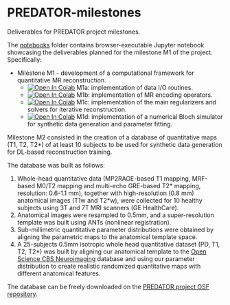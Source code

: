 # PREDATOR-milestones
Deliverables for PREDATOR project milestones.

The [notebooks](https://github.com/INFN-PREDATOR/PREDATOR-milestones/tree/main/notebooks) folder contains browser-executable Jupyter notebook showcasing
the deliverables planned for the milestone M1 of the project. Specifically:

* Milestone M1 - development of a computational framework for quantitative MR reconstruction.
    - <a target="_blank" href="https://colab.research.google.com/github/INFN-PREDATOR/PREDATOR-milestones/blob/main/notebooks/M1a_reading_writing.ipynb"><img src="https://colab.research.google.com/assets/colab-badge.svg" alt="Open In Colab"/></a> M1a: implementation of data I/O routines.
    - <a target="_blank" href="https://colab.research.google.com/github/INFN-PREDATOR/PREDATOR-milestones/blob/main/notebooks/M1b_MR_operators.ipynb"><img src="https://colab.research.google.com/assets/colab-badge.svg" alt="Open In Colab"/></a> M1b: implementation of MR encoding operators.
    - <a target="_blank" href="https://colab.research.google.com/github/INFN-PREDATOR/PREDATOR-milestones/blob/main/notebooks/M1c_iterative_reco.ipynb"><img src="https://colab.research.google.com/assets/colab-badge.svg" alt="Open In Colab"/></a> M1c: implementation of the main regularizers and solvers for iterative reconstruction.
    - <a target="_blank" href="https://colab.research.google.com/github/INFN-PREDATOR/PREDATOR-milestones/blob/main/notebooks/M1d_Bloch_simulator.ipynb"><img src="https://colab.research.google.com/assets/colab-badge.svg" alt="Open In Colab"/></a> M1d: implementation of a numerical Bloch simulator for synthetic data generation and parameter fitting.

Milestone M2 consisted in the creation of a database of quantitative maps (T1, T2, T2*) of at least 10 subjects
to be used for synthetic data generation for DL-based reconstruction training.

The database was built as follows:

1. Whole-head quantitative data (MP2RAGE-based T1 mapping, MRF-based M0/T2 mapping and multi-echo GRE-based T2* mapping, resolution: 0.6-1.1 mm), together with high-resolution (0.8 mm) anatomical images (T1w and T2*w), were collected for 10 healthy subjects using 3T and 7T MRI scanners (GE HealthCare). 
2. Anatomical images were resampled to 0.5mm, and a super-resolution template was built using ANTs (nonlinear registration).
3. Sub-millimetric quantitative parameter distributions were obtained by aligning the parametric maps to the anatomical template space.
4. A 25-subjects 0.5mm isotropic whole head quantitative dataset (PD, T1, T2, T2*) was built by aligning our anatomical template to the [Open Science CBS Neuroimaging](https://www.sciencedirect.com/science/article/pii/S1053811915007612) database and using our parameter distribution to create realistic randomized quantitative maps with different anatomical features.

The database can be freely downloaded on the [PREDATOR project OSF repository](https://osf.io/qkbca/).

